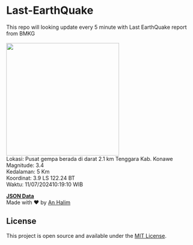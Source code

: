 # Last-EarthQuake
This repo will looking update every 5 minute with Last EarthQuake report from BMKG
<br>
<br>
<img src="https://static.bmkg.go.id/20240711101910.mmi.jpg" width="300"/>
<br>
Lokasi: Pusat gempa berada di darat 2.1 km Tenggara Kab. Konawe <br>
Magnitude: 3.4 <br>
Kedalaman: 5 Km <br>
Koordinat: 3.9 LS 122.24 BT <br>
Waktu: 11/07/202410:19:10 WIB <br>

<a href="./data/data.json">**JSON Data**</a>
<br>
Made with ❤️ by <a href="https://github.com/an-halim">An Halim</a>
## License

This project is open source and available under the [MIT License](LICENSE).
